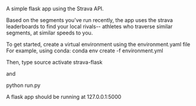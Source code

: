 A simple flask app using the Strava API. 

Based on the segments you've run recently, the app uses the strava leaderboards to find your local rivals-- athletes who traverse similar segments, at similar speeds to you. 

To get started, create a virtual environment using the environment.yaml file
For example, using conda: 
conda env create -f environment.yml 

Then, type 
source activate strava-flask 

and

python run.py

A flask app should be running at 127.0.0.1:5000 

